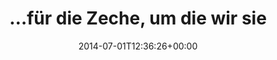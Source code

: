 ---
retweeted: false
source: <a href="http://twitter.com" rel="nofollow">Twitter Web Client</a>
entities:
  hashtags:
  - text: ohlauer
    indices:
    - '104'
    - '112'
  symbols: []
  user_mentions: []
  urls:
  - url: http://t.co/SP8yi9PLbU
    expanded_url: http://www.youtube.com/watch?v=pSDTZ7RKh1I
    display_url: youtube.com/watch?v=pSDTZ7…
    indices:
    - '113'
    - '135'
display_text_range:
- '0'
- '135'
favorite_count: '0'
id_str: '483952266815488000'
truncated: false
retweet_count: '0'
id: '483952266815488000'
possibly_sensitive: false
created_at: Tue Jul 01 12:36:26 +0000 2014
favorited: false
full_text: "…für die Zeche, um die wir sie prellten. Und schlafen vor unserm Garagentor
  in Deckenburgen und Zelten. #ohlauer"
lang: de
quote_url: http://www.youtube.com/watch?v=pSDTZ7RKh1I
tags:
- ohlauer
- pesos:twitter
date: '2014-07-01T12:36:26+00:00'
src: https://twitter.com/bascht/status/483952266815488000
original_url: https://twitter.com/bascht/status/483952266815488000
type: twitter_tweet
text: "…für die Zeche, um die wir sie prellten. Und schlafen vor unserm Garagentor
  in Deckenburgen und Zelten. #ohlauer"
title: "…für die Zeche, um die wir sie "

---